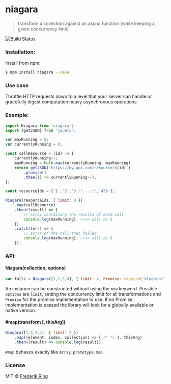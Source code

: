 # niagara
> transform a collection against an async function (while keeping a given concurrency limit)

[![Build Status](https://travis-ci.org/m90/niagara.svg?branch=master)](https://travis-ci.org/m90/niagara)

### Installation:

Install from npm:

```sh
$ npm install niagara --save
```

### Use case

 Throttle HTTP requests down to a level that your server can handle or gracefully digest computation heavy asynchronous operations.


### Example:

```js
import Niagara from 'niagara';
import {getJSON} from 'jquery';

var maxRunning = 0;
var currentlyRunning = 0;

const callResource = (id) => {
    currentlyRunning++;
    maxRunning = Math.max(currentlyRunning, maxRunning)
    return getJSON(`https://my.api.com/resource/${id}`)
        .promise()
        .then(() => currentlyRunning--);
};

const resourceIds = ['1','2','3'/*....*/,'456'];

Niagara(resourceIds, { limit: 8 })
    .map(callResource)
    .then((result) => {
        // array containing the results of each call
        console.log(maxRunning); //=> will be 8
    })
    .catch((err) => {
        // error of the call that failed
        console.log(maxRunning); //=> will be 8
    });
```

### API:

#### Niagara(collection, options)

```js
var falls = Niagara([1,2,3,4], { limit: 4, Promise: require('bluebird') });
```

An instance can be constructed without using the `new` keyword. Possible `options` are `limit`, setting the concurrency limit for all transformations and `Promise` for the promise implementation to use. If no Promise implementation is passed the library will look for a globally available or native version.

#### #map(transform [, thisArg])

```js
Niagara([1,3,2,4], { limit: 2 })
    .map((element, index, collection) => { /* */ }, thisArg)
    .then((result) => console.log(result));
```

`#map` behaves exactly like `Array.prototype.map`

### License
MIT © [Frederik Ring](http://www.frederikring.com)
